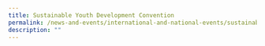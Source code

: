 ```yaml
---
title: Sustainable Youth Development Convention
permalink: /news-and-events/international-and-national-events/sustainable-youth-development-convention/
description: ""
---
```

